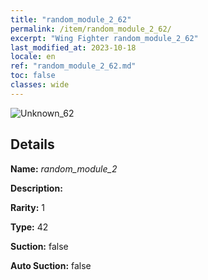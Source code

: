 ```yaml
---
title: "random_module_2_62"
permalink: /item/random_module_2_62/
excerpt: "Wing Fighter random_module_2_62"
last_modified_at: 2023-10-18
locale: en
ref: "random_module_2_62.md"
toc: false
classes: wide
---
```



 ![Unknown_62](/images/item/random_module_2_p.png)



## Details

 **Name:** *random_module_2* 

 **Description:** 

 **Rarity:** 1 

 **Type:** 42 

 **Suction:** false 

 **Auto Suction:** false 


